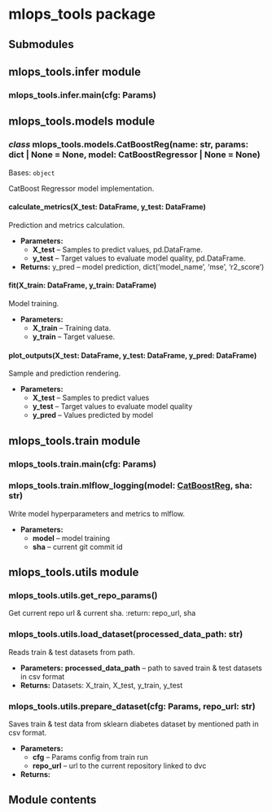 # mlops_tools package

## Submodules

## mlops_tools.infer module

### mlops_tools.infer.main(cfg: Params)

## mlops_tools.models module

### _class_ mlops_tools.models.CatBoostReg(name: str, params: dict | None = None, model: CatBoostRegressor | None = None)

Bases: `object`

CatBoost Regressor model implementation.

#### calculate_metrics(X_test: DataFrame, y_test: DataFrame)

Prediction and metrics calculation.

- **Parameters:**
  - **X_test** – Samples to predict values, pd.DataFrame.
  - **y_test** – Target values to evaluate model quality, pd.DataFrame.
- **Returns:** y_pred – model prediction, dict(‘model_name’, ‘mse’, ‘r2_score’)

#### fit(X_train: DataFrame, y_train: DataFrame)

Model training.

- **Parameters:**
  - **X_train** – Training data.
  - **y_train** – Target valuese.

#### plot_outputs(X_test: DataFrame, y_test: DataFrame, y_pred: DataFrame)

Sample and prediction rendering.

- **Parameters:**
  - **X_test** – Samples to predict values
  - **y_test** – Target values to evaluate model quality
  - **y_pred** – Values predicted by model

## mlops_tools.train module

### mlops_tools.train.main(cfg: Params)

### mlops_tools.train.mlflow_logging(model: [CatBoostReg](#mlops_tools.models.CatBoostReg), sha: str)

Write model hyperparameters and metrics to mlflow.

- **Parameters:**
  - **model** – model training
  - **sha** – current git commit id

## mlops_tools.utils module

### mlops_tools.utils.get_repo_params()

Get current repo url & current sha. :return: repo_url, sha

### mlops_tools.utils.load_dataset(processed_data_path: str)

Reads train & test datasets from path.

- **Parameters:** **processed_data_path** – path to saved train & test datasets
  in csv format
- **Returns:** Datasets: X_train, X_test, y_train, y_test

### mlops_tools.utils.prepare_dataset(cfg: Params, repo_url: str)

Saves train & test data from sklearn diabetes dataset by mentioned path in csv
format.

- **Parameters:**
  - **cfg** – Params config from train run
  - **repo_url** – url to the current repository linked to dvc
- **Returns:**

## Module contents
